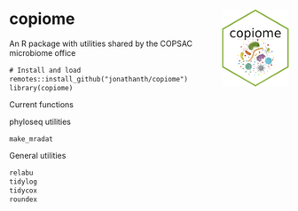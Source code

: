 # copiome <img src='man/figures/hex-copiome.png' align="right" height="139" />

An R package with utilities shared by the COPSAC microbiome office
```
# Install and load
remotes::install_github("jonathanth/copiome")
library(copiome)
```

Current functions

phyloseq utilities
```
make_mradat
```

General utilities
```
relabu
tidylog
tidycox
roundex
```
